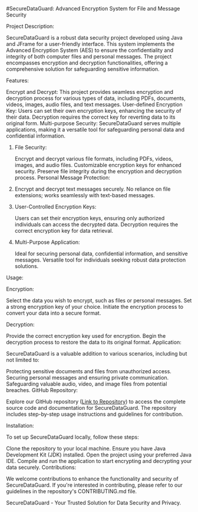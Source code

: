 #SecureDataGuard: Advanced Encryption System for File and Message Security

Project Description:

SecureDataGuard is a robust data security project developed using Java and JFrame for a user-friendly interface. This system implements the Advanced Encryption System (AES) to ensure the confidentiality and integrity of both computer files and personal messages. The project encompasses encryption and decryption functionalities, offering a comprehensive solution for safeguarding sensitive information.

Features:

Encrypt and Decrypt: This project provides seamless encryption and decryption process for various types of data, including PDFs, documents, videos, images, audio files, and text messages.
User-defined Encryption Key: Users can set their own encryption keys, enhancing the security of their data. Decryption requires the correct key for reverting data to its original form.
Multi-purpose Security: SecureDataGuard serves multiple applications, making it a versatile tool for safeguarding personal data and confidential information.

1. File Security:

   Encrypt and decrypt various file formats, including PDFs, videos, images, and audio files.
   Customizable encryption keys for enhanced security.
   Preserve file integrity during the encryption and decryption process.
   Personal Message Protection:

2. Encrypt and decrypt text messages securely.
   No reliance on file extensions; works seamlessly with text-based messages.

3. User-Controlled Encryption Keys:

   Users can set their encryption keys, ensuring only authorized individuals can access the decrypted data.
   Decryption requires the correct encryption key for data retrieval.

4. Multi-Purpose Application:

   Ideal for securing personal data, confidential information, and sensitive messages.
   Versatile tool for individuals seeking robust data protection solutions.

Usage:

Encryption:

Select the data you wish to encrypt, such as files or personal messages.
Set a strong encryption key of your choice.
Initiate the encryption process to convert your data into a secure format.

Decryption:

Provide the correct encryption key used for encryption.
Begin the decryption process to restore the data to its original format.
Application:

SecureDataGuard is a valuable addition to various scenarios, including but not limited to:

Protecting sensitive documents and files from unauthorized access.
Securing personal messages and ensuring private communication.
Safeguarding valuable audio, video, and image files from potential breaches.
GitHub Repository:

Explore our GitHub repository ([Link to Repository](https://github.com/Getachew0557/security_projec)) to access the complete source code and documentation for SecureDataGuard. The repository includes step-by-step usage instructions and guidelines for contribution.

Installation:

To set up SecureDataGuard locally, follow these steps:

Clone the repository to your local machine.
Ensure you have Java Development Kit (JDK) installed.
Open the project using your preferred Java IDE.
Compile and run the application to start encrypting and decrypting your data securely.
Contributions:

We welcome contributions to enhance the functionality and security of SecureDataGuard. If you're interested in contributing, please refer to our guidelines in the repository's CONTRIBUTING.md file.

SecureDataGuard - Your Trusted Solution for Data Security and Privacy.
